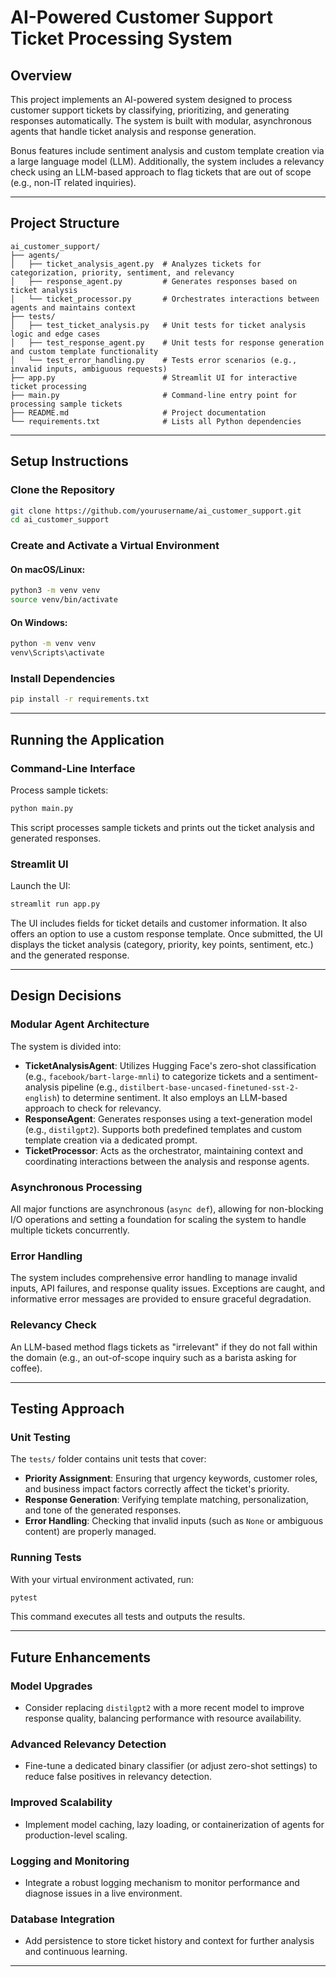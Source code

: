 # AI-Powered Customer Support Ticket Processing System

## Overview

This project implements an AI-powered system designed to process customer support tickets by classifying, prioritizing, and generating responses automatically. The system is built with modular, asynchronous agents that handle ticket analysis and response generation.

Bonus features include sentiment analysis and custom template creation via a large language model (LLM). Additionally, the system includes a relevancy check using an LLM-based approach to flag tickets that are out of scope (e.g., non-IT related inquiries).

---

## Project Structure

```
ai_customer_support/
├── agents/
│   ├── ticket_analysis_agent.py  # Analyzes tickets for categorization, priority, sentiment, and relevancy
│   ├── response_agent.py         # Generates responses based on ticket analysis
│   └── ticket_processor.py       # Orchestrates interactions between agents and maintains context
├── tests/
│   ├── test_ticket_analysis.py   # Unit tests for ticket analysis logic and edge cases
│   ├── test_response_agent.py    # Unit tests for response generation and custom template functionality
│   └── test_error_handling.py    # Tests error scenarios (e.g., invalid inputs, ambiguous requests)
├── app.py                        # Streamlit UI for interactive ticket processing
├── main.py                       # Command-line entry point for processing sample tickets
├── README.md                     # Project documentation
└── requirements.txt              # Lists all Python dependencies
```

---

## Setup Instructions

### Clone the Repository
```sh
git clone https://github.com/yourusername/ai_customer_support.git
cd ai_customer_support
```

### Create and Activate a Virtual Environment

#### On macOS/Linux:
```sh
python3 -m venv venv
source venv/bin/activate
```

#### On Windows:
```sh
python -m venv venv
venv\Scripts\activate
```

### Install Dependencies
```sh
pip install -r requirements.txt
```

---

## Running the Application

### Command-Line Interface
Process sample tickets:
```sh
python main.py
```
This script processes sample tickets and prints out the ticket analysis and generated responses.

### Streamlit UI
Launch the UI:
```sh
streamlit run app.py
```
The UI includes fields for ticket details and customer information. It also offers an option to use a custom response template. Once submitted, the UI displays the ticket analysis (category, priority, key points, sentiment, etc.) and the generated response.

---

## Design Decisions

### Modular Agent Architecture
The system is divided into:
- **TicketAnalysisAgent**: Utilizes Hugging Face's zero-shot classification (e.g., `facebook/bart-large-mnli`) to categorize tickets and a sentiment-analysis pipeline (e.g., `distilbert-base-uncased-finetuned-sst-2-english`) to determine sentiment. It also employs an LLM-based approach to check for relevancy.
- **ResponseAgent**: Generates responses using a text-generation model (e.g., `distilgpt2`). Supports both predefined templates and custom template creation via a dedicated prompt.
- **TicketProcessor**: Acts as the orchestrator, maintaining context and coordinating interactions between the analysis and response agents.

### Asynchronous Processing
All major functions are asynchronous (`async def`), allowing for non-blocking I/O operations and setting a foundation for scaling the system to handle multiple tickets concurrently.

### Error Handling
The system includes comprehensive error handling to manage invalid inputs, API failures, and response quality issues. Exceptions are caught, and informative error messages are provided to ensure graceful degradation.

### Relevancy Check
An LLM-based method flags tickets as "irrelevant" if they do not fall within the domain (e.g., an out-of-scope inquiry such as a barista asking for coffee).

---

## Testing Approach

### Unit Testing
The `tests/` folder contains unit tests that cover:
- **Priority Assignment**: Ensuring that urgency keywords, customer roles, and business impact factors correctly affect the ticket's priority.
- **Response Generation**: Verifying template matching, personalization, and tone of the generated responses.
- **Error Handling**: Checking that invalid inputs (such as `None` or ambiguous content) are properly managed.

### Running Tests
With your virtual environment activated, run:
```sh
pytest
```
This command executes all tests and outputs the results.

---

## Future Enhancements

### Model Upgrades
- Consider replacing `distilgpt2` with a more recent model to improve response quality, balancing performance with resource availability.

### Advanced Relevancy Detection
- Fine-tune a dedicated binary classifier (or adjust zero-shot settings) to reduce false positives in relevancy detection.

### Improved Scalability
- Implement model caching, lazy loading, or containerization of agents for production-level scaling.

### Logging and Monitoring
- Integrate a robust logging mechanism to monitor performance and diagnose issues in a live environment.

### Database Integration
- Add persistence to store ticket history and context for further analysis and continuous learning.

---
